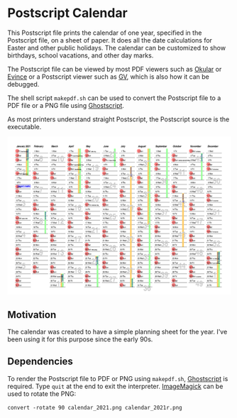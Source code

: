# Postscript Calendar

This Postscript file prints the calendar of one year, specified in the Postscript file,
on a sheet of paper.
It does all the date calculations for Easter and other public holidays.
The calendar can be customized to show birthdays, school vacations, and other day marks.

The Postscript file can be viewed by most PDF viewers such as [Okular](https://okular.kde.org/) or [Evince](https://wiki.gnome.org/Apps/Evince) or a Postscript viewer such as [GV](https://www.gnu.org/software/gv/), which is also how it can be debugged.

The shell script `makepdf.sh` can be used to convert the Postscript file to a PDF file
or a PNG file using [Ghostscript](https://www.ghostscript.com/).

As most printers understand straight Postscript, the Postscript source is the executable.

![Example calendar sheet](calendar_2021r.png)

## Motivation

The calendar was created to have a simple planning sheet for the year.
I've been using it for this purpose since the early 90s.

## Dependencies

To render the Postscript file to PDF or PNG using `makepdf.sh`,
[Ghostscript](https://www.ghostscript.com/) is required. Type `quit` at the end to exit the interpreter.
[ImageMagick](https://www.imagemagick.org/) can be used to rotate the PNG:
```
convert -rotate 90 calendar_2021.png calendar_2021r.png
```
